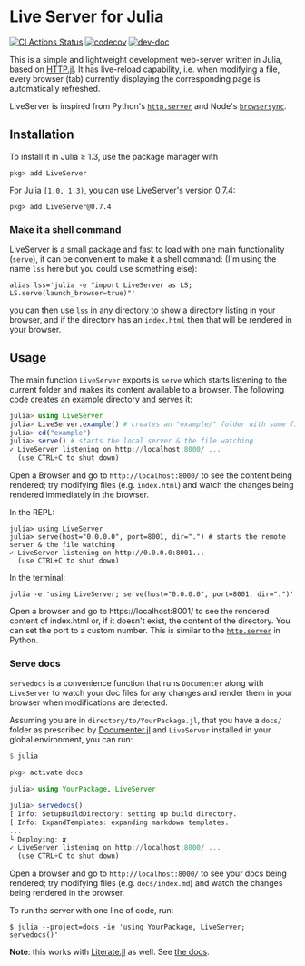 # Live Server for Julia

[![CI Actions Status](https://github.com/tlienart/LiveServer.jl/workflows/CI/badge.svg)](https://github.com/tlienart/LiveServer.jl/actions)
[![codecov](https://codecov.io/gh/tlienart/LiveServer.jl/branch/master/graph/badge.svg?token=mNry6r2aIn)](https://codecov.io/gh/tlienart/LiveServer.jl)
[![dev-doc](https://img.shields.io/badge/docs-dev-blue.svg)](https://tlienart.github.io/LiveServer.jl/dev/)

This is a simple and lightweight development web-server written in Julia, based on [HTTP.jl](https://github.com/JuliaWeb/HTTP.jl).
It has live-reload capability, i.e. when modifying a file, every browser (tab) currently displaying the corresponding page is automatically refreshed.

LiveServer is inspired from Python's [`http.server`](https://docs.python.org/3/library/http.server.html) and Node's [`browsersync`](https://www.browsersync.io/).

## Installation

To install it in Julia ≥ 1.3, use the package manager with

```julia-repl
pkg> add LiveServer
```

For Julia `[1.0, 1.3)`, you can use LiveServer's version 0.7.4:

```julia-repl
pkg> add LiveServer@0.7.4
```

### Make it a shell command

LiveServer is a small package and fast to load with one main functionality (`serve`), it can be convenient to make it a shell command: (I'm using the name `lss` here but you could use something else):

```
alias lss='julia -e "import LiveServer as LS; LS.serve(launch_browser=true)"'
```

you can then use `lss` in any directory to show a directory listing in your browser, and if the directory has an `index.html` then that will be rendered in your browser.

## Usage

The main function `LiveServer` exports is `serve` which starts listening to the current folder and makes its content available to a browser.
The following code creates an example directory and serves it:

```julia
julia> using LiveServer
julia> LiveServer.example() # creates an "example/" folder with some files
julia> cd("example")
julia> serve() # starts the local server & the file watching
✓ LiveServer listening on http://localhost:8000/ ...
  (use CTRL+C to shut down)
```

Open a Browser and go to `http://localhost:8000/` to see the content being rendered; try modifying files (e.g. `index.html`) and watch the changes being rendered immediately in the browser.

In the REPL:
```julia-repl
julia> using LiveServer
julia> serve(host="0.0.0.0", port=8001, dir=".") # starts the remote server & the file watching
✓ LiveServer listening on http://0.0.0.0:8001...
  (use CTRL+C to shut down)
```

In the terminal:
```julia-repl
julia -e 'using LiveServer; serve(host="0.0.0.0", port=8001, dir=".")'
```

Open a browser and go to https://localhost:8001/ to see the rendered content of index.html or, if it doesn't exist, the content of the directory.
You can set the port to a custom number.
This is similar to the [`http.server`](https://docs.python.org/3/library/http.server.html) in Python.

### Serve docs

`servedocs` is a convenience function that runs `Documenter` along with `LiveServer` to watch your doc files for any changes and render them in your browser when modifications are detected.  

Assuming you are in `directory/to/YourPackage.jl`, that you have a `docs/` folder as prescribed by [Documenter.jl](https://github.com/JuliaDocs/Documenter.jl) and `LiveServer` installed in your global environment, you can run:

```julia
$ julia

pkg> activate docs

julia> using YourPackage, LiveServer

julia> servedocs()
[ Info: SetupBuildDirectory: setting up build directory.
[ Info: ExpandTemplates: expanding markdown templates.
...
└ Deploying: ✘
✓ LiveServer listening on http://localhost:8000/ ...
  (use CTRL+C to shut down)
```

Open a browser and go to `http://localhost:8000/` to see your docs being rendered; try modifying files (e.g. `docs/index.md`) and watch the changes being rendered in the browser.

To run the server with one line of code, run:

```
$ julia --project=docs -ie 'using YourPackage, LiveServer; servedocs()'
```

**Note**: this works with [Literate.jl](https://github.com/fredrikekre/Literate.jl) as well. See [the docs](https://tlienart.github.io/LiveServer.jl/dev/man/ls+lit/).
